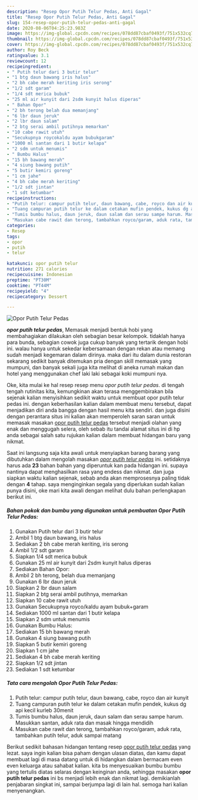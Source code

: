 ```yaml
---
description: "Resep Opor Putih Telur Pedas, Anti Gagal"
title: "Resep Opor Putih Telur Pedas, Anti Gagal"
slug: 154-resep-opor-putih-telur-pedas-anti-gagal
date: 2020-08-06T04:25:23.983Z
image: https://img-global.cpcdn.com/recipes/078dd87cbaf0493f/751x532cq70/opor-putih-telur-pedas-foto-resep-utama.jpg
thumbnail: https://img-global.cpcdn.com/recipes/078dd87cbaf0493f/751x532cq70/opor-putih-telur-pedas-foto-resep-utama.jpg
cover: https://img-global.cpcdn.com/recipes/078dd87cbaf0493f/751x532cq70/opor-putih-telur-pedas-foto-resep-utama.jpg
author: Roy Beck
ratingvalue: 3.1
reviewcount: 12
recipeingredient:
- " Putih telur dari 3 butir telur"
- "1 btg daun bawang iris halus"
- "2 bh cabe merah keriting iris serong"
- "1/2 sdt garam"
- "1/4 sdt merica bubuk"
- "25 ml air kunyit dari 2sdm kunyit halus diperas"
- " Bahan Opor"
- "2 bh terong belah dua memanjang"
- "6 lbr daun jeruk"
- "2 lbr daun salam"
- "2 btg serai ambil putihnya memarkan"
- "10 cabe rawit utuh"
- "Secukupnya roycokaldu ayam bubukgaram"
- "1000 ml santan dari 1 butir kelapa"
- "2 sdm untuk menumis"
- " Bumbu Halus"
- "15 bh bawang merah"
- "4 siung bawang putih"
- "5 butir kemiri goreng"
- "1 cm jahe"
- "4 bh cabe merah keriting"
- "1/2 sdt jintan"
- "1 sdt ketumbar"
recipeinstructions:
- "Putih telur: campur putih telur, daun bawang, cabe, royco dan air kunyit"
- "Tuang campuran putih telur ke dalam cetakan mufin pendek, kukus dg api kecil kurleb 30menit"
- "Tumis bumbu halus, daun jeruk, daun salam dan serau sampe harum. Masukkan santan, aduk rata dan masak hingga mendidih"
- "Masukan cabe rawit dan terong, tambahkan royco/garam, aduk rata, tambahkan putih telur, aduk sampai matang"
categories:
- Resep
tags:
- opor
- putih
- telur

katakunci: opor putih telur 
nutrition: 271 calories
recipecuisine: Indonesian
preptime: "PT30M"
cooktime: "PT44M"
recipeyield: "4"
recipecategory: Dessert

---
```



![Opor Putih Telur Pedas](https://img-global.cpcdn.com/recipes/078dd87cbaf0493f/751x532cq70/opor-putih-telur-pedas-foto-resep-utama.jpg)

<b><i>opor putih telur pedas</i></b>, Memasak menjadi bentuk hobi yang membahagiakan dilakukan oleh sebagian besar kelompok. tidaklah hanya para bunda, sebagian cowok juga cukup banyak yang tertarik dengan hobi ini. walau hanya untuk sekedar kebersamaan dengan rekan atau memang sudah menjadi kegemaran dalam dirinya. maka dari itu dalam dunia restoran sekarang sedikit banyak ditemukan pria dengan skill memasak yang mumpuni, dan banyak sekali juga kita melihat di aneka rumah makan dan hotel yang menggunakan chef laki laki sebagai koki mumpuni nya.

Oke, kita mulai ke hal resep resep menu <i>opor putih telur pedas</i>. di tengah tengah rutinitas kita, kemungkinan akan terasa menggembirakan bila sejenak kalian menyisihkan sedikit waktu untuk membuat opor putih telur pedas ini. dengan keberhasilan kalian dalam membuat menu tersebut, dapat menjadikan diri anda bangga dengan hasil menu kita sendiri. dan juga disini dengan perantara situs ini kalian akan memperoleh saran saran untuk memasak masakan <u>opor putih telur pedas</u> tersebut menjadi olahan yang enak dan menggugah selera, oleh sebab itu tandai alamat situs ini di hp anda sebagai salah satu rujukan kalian dalam membuat hidangan baru yang nikmat.




Saat ini langsung saja kita awali untuk menyiapkan barang barang yang dibutuhkan dalam mengolah masakan <u><i>opor putih telur pedas</i></u> ini. setidaknya harus ada <b>23</b> bahan bahan yang diperuntuk kan pada hidangan ini. supaya nantinya dapat menghasilkan rasa yang endess dan nikmat. dan juga siapkan waktu kalian sejenak, sebab anda akan memprosesnya paling tidak dengan <b>4</b> tahap. saya menginginkan segala yang diperlukan sudah kalian punya disini, oke mari kita awali dengan melihat dulu bahan perlengkapan berikut ini.

<!--inarticleads1-->

##### Bahan pokok dan bumbu yang digunakan untuk pembuatan Opor Putih Telur Pedas:

1. Gunakan  Putih telur dari 3 butir telur
1. Ambil 1 btg daun bawang, iris halus
1. Sediakan 2 bh cabe merah keriting, iris serong
1. Ambil 1/2 sdt garam
1. Siapkan 1/4 sdt merica bubuk
1. Gunakan 25 ml air kunyit dari 2sdm kunyit halus diperas
1. Sediakan  Bahan Opor:
1. Ambil 2 bh terong, belah dua memanjang
1. Gunakan 6 lbr daun jeruk
1. Siapkan 2 lbr daun salam
1. Siapkan 2 btg serai ambil putihnya, memarkan
1. Siapkan 10 cabe rawit utuh
1. Gunakan Secukupnya royco/kaldu ayam bubuk+garam
1. Sediakan 1000 ml santan dari 1 butir kelapa
1. Siapkan 2 sdm untuk menumis
1. Gunakan  Bumbu Halus:
1. Sediakan 15 bh bawang merah
1. Gunakan 4 siung bawang putih
1. Siapkan 5 butir kemiri goreng
1. Siapkan 1 cm jahe
1. Sediakan 4 bh cabe merah keriting
1. Siapkan 1/2 sdt jintan
1. Sediakan 1 sdt ketumbar




<!--inarticleads2-->

##### Tata cara mengolah Opor Putih Telur Pedas:

1. Putih telur: campur putih telur, daun bawang, cabe, royco dan air kunyit
1. Tuang campuran putih telur ke dalam cetakan mufin pendek, kukus dg api kecil kurleb 30menit
1. Tumis bumbu halus, daun jeruk, daun salam dan serau sampe harum. Masukkan santan, aduk rata dan masak hingga mendidih
1. Masukan cabe rawit dan terong, tambahkan royco/garam, aduk rata, tambahkan putih telur, aduk sampai matang




Berikut sedikit bahasan hidangan tentang resep <u>opor putih telur pedas</u> yang lezat. saya ingin kalian bisa paham dengan ulasan diatas, dan kamu dapat membuat lagi di masa datang untuk di hidangkan dalam bermacam even even keluarga atau sahabat kalian. kita bs menyesuaikan bumbu bumbu yang tertulis diatas selaras dengan keinginan anda, sehingga masakan <b>opor putih telur pedas</b> ini bs menjadi lebih enak dan nikmat lagi. demikianlah penjabaran singkat ini, sampai berjumpa lagi di lain hal. semoga hari kalian menyenangkan.
